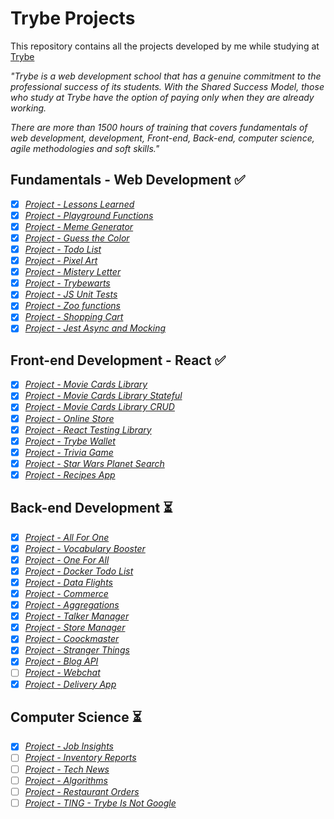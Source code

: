 # Trybe Projects

This repository contains all the projects developed by me while studying at [Trybe](https://www.betrybe.com/)

_"Trybe is a web development school that has a genuine commitment to the professional success of its students. With the Shared Success Model, those who study at Trybe have the option of paying only when they are already working._

_There are more than 1500 hours of training that covers fundamentals of web development, development, Front-end, Back-end, computer science, agile methodologies and soft skills."_


## Fundamentals - Web Development :white_check_mark:

- [x] _[Project - Lessons Learned](Fundamentals/01-lessons-learned)_
- [x] _[Project - Playground Functions](Fundamentals/02-playground-functions)_
- [x] _[Project - Meme Generator](Fundamentals/03-meme-generator)_
- [x] _[Project - Guess the Color](Fundamentals/04-guess-the-color)_
- [x] _[Project - Todo List](Fundamentals/05-todo-list)_
- [x] _[Project - Pixel Art](Fundamentals/06-pixel-art)_
- [x] _[Project - Mistery Letter](Fundamentals/07-mistery-letter)_
- [x] _[Project - Trybewarts](Fundamentals/08-trybewarts)_
- [x] _[Project - JS Unit Tests](Fundamentals/09-js-unity-tests)_
- [x] _[Project - Zoo functions](Fundamentals/10-zoo-functions)_
- [x] _[Project - Shopping Cart](Fundamentals/11-shopping-cart)_
- [x] _[Project - Jest Async and Mocking](Fundamentals/12-jest-async-mocking)_

## Front-end Development - React :white_check_mark:

- [x] _[Project - Movie Cards Library](Front-end/01-movie-cards-library)_
- [x] _[Project - Movie Cards Library Stateful](Front-end/02-movie-cards-library-stateful)_
- [x] _[Project - Movie Cards Library CRUD](Front-end/03-movie-cards-library-crud)_
- [x] _[Project - Online Store](Front-end/04-online-store)_
- [x] _[Project - React Testing Library](Front-end/05-react-testing-library)_
- [x] _[Project - Trybe Wallet](Front-end/06-trybe-wallet)_
- [x] _[Project - Trivia Game](Front-end/07-trivia-react-redux)_
- [x] _[Project - Star Wars Planet Search](Front-end/08-starwars-planet-search)_
- [x] _[Project - Recipes App](Front-end/09-recipes-app)_

## Back-end Development :hourglass_flowing_sand:

- [x] _[Project - All For One](Back-end/01-all-for-one)_
- [x] _[Project - Vocabulary Booster](Back-end/02-vocabulary-booster)_
- [x] _[Project - One For All](Back-end/03-one-for-all)_
- [x] _[Project - Docker Todo List](Back-end/04-docker-todo-list)_
- [x] _[Project - Data Flights](Back-end/05-mongodb-dataflights)_
- [x] _[Project - Commerce](Back-end/06-mongodb-commerce)_
- [x] _[Project - Aggregations](Back-end/07-mongodb-aggregations)_
- [x] _[Project - Talker Manager](Back-end/08-talker-manager)_
- [x] _[Project - Store Manager](Back-end/09-store-manager)_
- [x] _[Project - Coockmaster](Back-end/10-cookmaster)_
- [x] _[Project - Stranger Things](Back-end/11-stranger-things)_
- [x] _[Project - Blog API](Back-end/12-blogs-api)_
- [ ] _[Project - Webchat]()_
- [x] _[Project - Delivery App](Back-end/13-delivery-app)_

## Computer Science :hourglass_flowing_sand:

- [x] _[Project - Job Insights](Computer-science/01-job-insights)_
- [ ] _[Project - Inventory Reports]()_
- [ ] _[Project - Tech News]()_
- [ ] _[Project - Algorithms]()_
- [ ] _[Project - Restaurant Orders]()_
- [ ] _[Project - TING - Trybe Is Not Google]()_